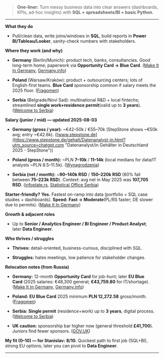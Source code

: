 

> **One-liner:** Turn messy business data into clear answers (dashboards, KPIs, ad-hoc insights) with **SQL + spreadsheets/BI + basic Python**.

---

**What they do**

- Pull/clean data, write joins/windows in **SQL**, build reports in **Power BI/Tableau/Looker**, sanity-check numbers with stakeholders.
    

**Where they work (and why)**

- **Germany** (Berlin/Munich): product tech, banks, consultancies. Good long-term home; paperwork via **Opportunity Card → Blue Card**. ([Make It In Germany](https://www.make-it-in-germany.com/en/visa-residence/opportunity-card/job-search-opportunity-card?utm_source=chatgpt.com "Job search opportunity card - Make it in Germany"), [Germany.info](https://www.germany.info/resource/blob/2435484/ac4c3cfa8a1147a2e4709b9f9d0617be/eu-blue-card-data.pdf?utm_source=chatgpt.com "National Visa for Employment EU Blue Card"))
    
- **Poland** (Warsaw/Kraków): product + outsourcing centers; lots of English-first teams. **Blue Card** sponsorship common if salary meets the 2025 floor. ([Fragomen](https://www.fragomen.com/insights/minimum-salary-changes-announced.html?utm_source=chatgpt.com "Minimum Salary Changes Announced"))
    
- **Serbia** (Belgrade/Novi Sad): multinational R&D + local fintechs; streamlined **single work+residence permit**(valid up to **3 years**). ([Welcome to Serbia](https://welcometoserbia.gov.rs/information-about-the-single-permit?utm_source=chatgpt.com "Information about the Single Permit - Welcome to Serbia"))
    

**Salary (junior / mid) — updated 2025-08-03**

- **Germany (gross / year):** ~€42–50k / €55–70k (StepStone shows ~€50k avg; entry ~€42.6k). ([www.stepstone.de](https://www.stepstone.de/gehalt/Datenanalyst-in.html?utm_source=chatgpt.com "Datenanalyst/in Gehälter in Deutschland 2025 - StepStone"))
    
- **Poland (gross / month):** ~PLN **7–10k** / **11–14k** (local medians for data/IT analysts ~PLN 8.5–11.5k). ([Wynagrodzenia](https://wynagrodzenia.pl/moja-placa/ile-zarabia-analityk-ds-it?utm_source=chatgpt.com "Ile zarabia analityk ds. IT - zarobki analityka ds. IT"))
    
- **Serbia (net / month):** ~**90–140k RSD** / **150–220k RSD** (80% fall between **75–223k RSD**). Context: avg net in May 2025 was **107,705 RSD**. ([infoplate.rs](https://www.infoplate.rs/en/salaryinfo/economy-finance-accountancy/data-analyst?utm_source=chatgpt.com "Salary Serbia, Data analyst, Economy, Finance, Accountancy"), [Statistical Office Serbia](https://stat.gov.rs/en-us/vesti/statisticalrelease/?p=17056&utm_source=chatgpt.com "Average salaries and wages per employee, May 2025"))
    

**Starter-friendly?** **Yes.** Fastest on-ramp into data (portfolio = SQL case studies + dashboards). **Speed:** **Fast → Moderate**(PL/RS faster; DE slower due to permits). ([Make It In Germany](https://www.make-it-in-germany.com/en/visa-residence/opportunity-card/job-search-opportunity-card?utm_source=chatgpt.com "Job search opportunity card - Make it in Germany"))

**Growth & adjacent roles**

- Up to **Senior / Analytics Engineer / BI Engineer / Product Analyst**; later **Data Engineer**.
    

**Who thrives / struggles**

- **Thrives:** detail-oriented, business-curious, disciplined with SQL.
    
- **Struggles:** hates meetings, low patience for stakeholder changes.
    

**Relocation notes (from Russia)**

- **Germany:** 12-month **Opportunity Card** for job-hunt; later **EU Blue Card** (2025 salaries: €48,300 general; **€43,759.80** for IT/shortage). ([Make It In Germany](https://www.make-it-in-germany.com/en/visa-residence/opportunity-card/job-search-opportunity-card?utm_source=chatgpt.com "Job search opportunity card - Make it in Germany"), [Germany.info](https://www.germany.info/resource/blob/2435484/ac4c3cfa8a1147a2e4709b9f9d0617be/eu-blue-card-data.pdf?utm_source=chatgpt.com "National Visa for Employment EU Blue Card"))
    
- **Poland:** **EU Blue Card** 2025 minimum **PLN 12,272.58** gross/month. ([Fragomen](https://www.fragomen.com/insights/minimum-salary-changes-announced.html?utm_source=chatgpt.com "Minimum Salary Changes Announced"))
    
- **Serbia:** **Single permit** (residence+work) up to **3 years**, digital process. ([Welcome to Serbia](https://welcometoserbia.gov.rs/information-about-the-single-permit?utm_source=chatgpt.com "Information about the Single Permit - Welcome to Serbia"))
    
- **UK caution:** sponsorship bar higher now (general threshold **£41,700**). Juniors find fewer sponsors. ([GOV.UK](https://www.gov.uk/skilled-worker-visa/your-job?utm_source=chatgpt.com "Skilled Worker visa: Your job"))
    

**My fit (0–10) — for Stanislav:** **8/10.** Quickest path to first job (SQL+BI), strong EU options; later you can pivot to **Data Engineer**.

---

